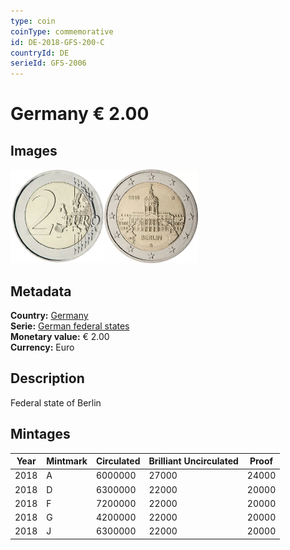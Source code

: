 ```yaml
---
type: coin
coinType: commemorative
id: DE-2018-GFS-200-C
countryId: DE
serieId: GFS-2006
---
```


# Germany € 2.00

## Images

<img src="../../Images/common-2007-200.webp" height="150" alt="Front image"><img src="Images/DE-2018-200.webp" height="150" alt="Back image">

## Metadata

**Country:** [Germany](../../Countries/Germany/index.md)\
**Serie:** [German federal states](index.md)\
**Monetary value:** € 2.00\
**Currency:** Euro

## Description

Federal state of Berlin

## Mintages

| Year | Mintmark | Circulated | Brilliant Uncirculated | Proof |
| ---- | -------- | ---------- | ---------------------- | ----- |
| 2018 | A        | 6000000    | 27000                  | 24000 |
| 2018 | D        | 6300000    | 22000                  | 20000 |
| 2018 | F        | 7200000    | 22000                  | 20000 |
| 2018 | G        | 4200000    | 22000                  | 20000 |
| 2018 | J        | 6300000    | 22000                  | 20000 |
